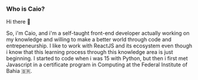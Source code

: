 ### Who is Caio?

Hi there 👋 

So, i'm Caio, and i'm a self-taught front-end developer actually working on my knowledge and willing to make a better world through code and entrepeneurship. I like to work with ReactJS and its ecosystem even though i know that this learning process through this knowledge area is just beginning. I started to code when i was 15 with Python, but then i first met Javascript in a certificate program in Computing at the Federal Institute of Bahia :brazil:.
